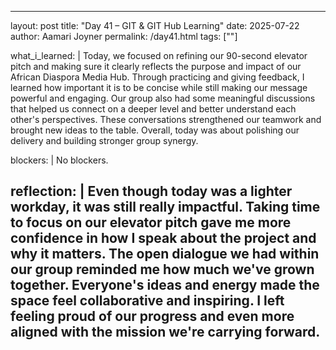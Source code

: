---
layout: post
title: "Day 41 – GIT & GIT Hub Learning"
date: 2025-07-22
author: Aamari Joyner
permalink: /day41.html
tags: [""]

what_i_learned: |
    Today, we focused on refining our 90-second elevator pitch and making sure it clearly reflects the purpose and impact of our African Diaspora Media Hub. Through practicing and giving feedback, I learned how important it is to be concise while still making our message powerful and engaging. Our group also had some meaningful discussions that helped us connect on a deeper level and better understand each other's perspectives. These conversations strengthened our teamwork and brought new ideas to the table. Overall, today was about polishing our delivery and building stronger group synergy.

blockers: |
    No blockers.

reflection: |
  Even though today was a lighter workday, it was still really impactful. Taking time to focus on our elevator pitch gave me more confidence in how I speak about the project and why it matters. The open dialogue we had within our group reminded me how much we've grown together. Everyone's ideas and energy made the space feel collaborative and inspiring. I left feeling proud of our progress and even more aligned with the mission we're carrying forward.
  ---
